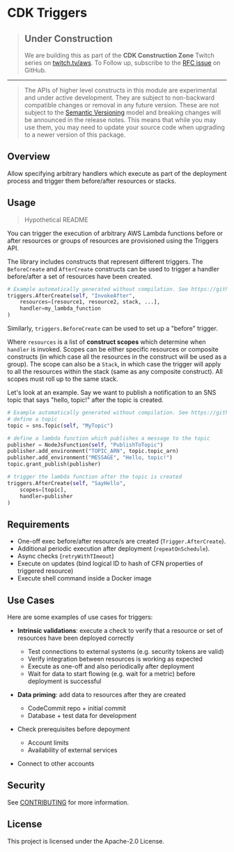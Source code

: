 # CDK Triggers

> ## Under Construction
>
> We are building this as part of the **CDK Construction
> Zone** Twitch series on [twitch.tv/aws](https://twitch.tv/aws). To Follow up,
> subscribe to the [RFC issue](https://github.com/aws/aws-cdk-rfcs/issues/71) on
> GitHub.

---


> The APIs of higher level constructs in this module are experimental and under active development.
> They are subject to non-backward compatible changes or removal in any future version. These are
> not subject to the [Semantic Versioning](https://semver.org/) model and breaking changes will be
> announced in the release notes. This means that while you may use them, you may need to update
> your source code when upgrading to a newer version of this package.

## Overview

Allow specifying arbitrary handlers which execute as part of the deployment process and trigger them before/after resources or stacks.

## Usage

> Hypothetical README

You can trigger the execution of arbitrary AWS Lambda functions before or after resources or groups of resources are provisioned using the Triggers API.

The library includes constructs that represent different triggers. The `BeforeCreate` and `AfterCreate` constructs can be used to trigger a handler before/after a set of resources have been created.

```python
# Example automatically generated without compilation. See https://github.com/aws/jsii/issues/826
triggers.AfterCreate(self, "InvokeAfter",
    resources=[resource1, resource2, stack, ...],
    handler=my_lambda_function
)
```

Similarly, `triggers.BeforeCreate` can be used to set up a "before" trigger.

Where `resources` is a list of **construct scopes** which determine when `handler` is invoked. Scopes can be either specific resources or composite constructs (in which case all the resources in the construct will be used as a group). The scope can also be a `Stack`, in which case the trigger will apply to all the resources within the stack (same as any composite construct). All scopes must roll up to the same stack.

Let's look at an example. Say we want to publish a notification to an SNS topic that says "hello, topic!" after the topic is created.

```python
# Example automatically generated without compilation. See https://github.com/aws/jsii/issues/826
# define a topic
topic = sns.Topic(self, "MyTopic")

# define a lambda function which publishes a message to the topic
publisher = NodeJsFunction(self, "PublishToTopic")
publisher.add_environment("TOPIC_ARN", topic.topic_arn)
publisher.add_environment("MESSAGE", "Hello, topic!")
topic.grant_publish(publisher)

# trigger the lambda function after the topic is created
triggers.AfterCreate(self, "SayHello",
    scopes=[topic],
    handler=publisher
)
```

## Requirements

* One-off exec before/after resource/s are created (`Trigger.AfterCreate`).
* Additional periodic execution after deployment (`repeatOnSchedule`).
* Async checks (`retryWithTImeout`)
* Execute on updates (bind logical ID to hash of CFN properties of triggered resource)
* Execute shell command inside a Docker image

## Use Cases

Here are some examples of use cases for triggers:

* **Intrinsic validations**: execute a check to verify that a resource or set of resources have been deployed correctly

  * Test connections to external systems (e.g. security tokens are valid)
  * Verify integration between resources is working as expected
  * Execute as one-off and also periodically after deployment
  * Wait for data to start flowing (e.g. wait for a metric) before deployment is successful
* **Data priming**: add data to resources after they are created

  * CodeCommit repo + initial commit
  * Database + test data for development
* Check prerequisites before depoyment

  * Account limits
  * Availability of external services
* Connect to other accounts

## Security

See [CONTRIBUTING](CONTRIBUTING.md#security-issue-notifications) for more information.

## License

This project is licensed under the Apache-2.0 License.
